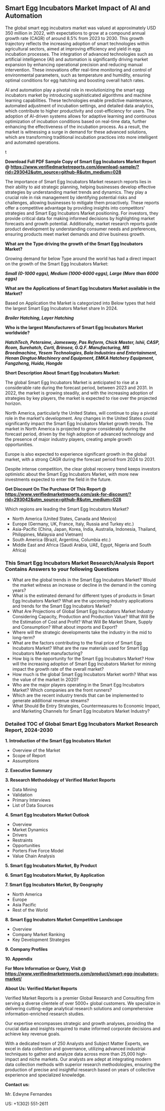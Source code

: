 <h2>Smart Egg Incubators Market Impact of AI and Automation</h2><p>The global smart egg incubators market was valued at approximately USD 350 million in 2022, with expectations to grow at a compound annual growth rate (CAGR) of around 8.5% from 2023 to 2030. This growth trajectory reflects the increasing adoption of smart technologies within agricultural sectors, aimed at improving efficiency and yield in egg incubation processes. The integration of advanced technologies such as artificial intelligence (AI) and automation is significantly driving market expansion by enhancing operational precision and reducing manual intervention. These innovations offer real-time monitoring and control of environmental parameters, such as temperature and humidity, ensuring optimal conditions for egg hatching and boosting overall hatch rates.</p><p>AI and automation play a pivotal role in revolutionizing the smart egg incubators market by introducing sophisticated algorithms and machine learning capabilities. These technologies enable predictive maintenance, automated adjustment of incubation settings, and detailed data analytics, which contribute to higher productivity and cost-efficiency for users. The adoption of AI-driven systems allows for adaptive learning and continuous optimization of incubation conditions based on real-time data, further enhancing the effectiveness of the incubation process. As a result, the market is witnessing a surge in demand for these advanced solutions, which are transforming traditional incubation practices into more intelligent and automated operations.</p>t</p><p id="" class=""><strong>Download Full PDF Sample Copy of Smart Egg Incubators Market Report @ <a href="https://www.verifiedmarketreports.com/download-sample/?rid=293042&utm_source=github-R&utm_medium=028" target="_blank">https://www.verifiedmarketreports.com/download-sample/?rid=293042&utm_source=github-R&utm_medium=028</a></strong></p><p>The importance of&nbsp;Smart Egg Incubators Market research reports lies in their ability to aid strategic planning, helping businesses develop effective strategies by understanding market trends and dynamics. They play a crucial role in risk management by identifying potential risks and challenges, allowing businesses to mitigate them proactively. These reports offer a competitive advantage by providing insights into competitors' strategies and Smart Egg Incubators Market positioning. For investors, they provide critical data for making informed decisions by highlighting market forecasts and growth potential. Additionally, market research reports guide product development by understanding consumer needs and preferences, ensuring products meet market demands and drive business growth.</p><p><strong>What are the&nbsp;Type driving the growth of the Smart Egg Incubators Market?</strong></p><p id="" class="">Growing demand for below Type around the world has had a direct impact on the growth of the Smart Egg Incubators Market:</p><em><strong>Small (0-1000 eggs), Medium (1000-6000 eggs), Large (More than 6000 eggs)</strong></em></p><strong>What are the&nbsp;Applications&nbsp;of Smart Egg Incubators Market available in the Market?</strong></p><p id="" class="">Based on Application the Market is categorized into Below types that held the largest Smart Egg Incubators Market share In 2024.</p><em><strong>Broiler Hatching, Layer Hatching</strong></em></p><strong>Who is the largest Manufacturers of Smart Egg Incubators Market worldwide?</strong></p><p><em><strong>HatchTech, Petersime, Jamesway, Pas Reform, Chick Master, Ishii, CASP, Rcom, Surehatch, Corti, Brinsea, G.Q.F. Manufacturing, MS Broedmachine, Yesem Technologies, Bala Industries and Entertainment, Henan Dingtuo Machinery and Equipment, EMKA Hatchery Equipment, Fangzheng, Huida, Hongde</strong></em></p><p id="" class=""><strong>Short Description About Smart Egg Incubators Market:</strong></p><p>The global Smart Egg Incubators Market is anticipated to rise at a considerable rate during the forecast period, between 2023 and 2031. In 2022, the market is growing steadily, and with the increasing adoption of strategies by key players, the market is expected to rise over the projected horizon.</p><p>North America, particularly the United States, will continue to play a pivotal role in the market's development. Any changes in the United States could significantly impact the Smart Egg Incubators Market growth trends. The market in North America is projected to grow considerably during the forecast period, driven by the high adoption of advanced technology and the presence of major industry players, creating ample growth opportunities.</p><p>Europe is also expected to experience significant growth in the global market, with a strong CAGR during the forecast period from 2024 to 2031.</p><p>Despite intense competition, the clear global recovery trend keeps investors optimistic about the Smart Egg Incubators Market, with more new investments expected to enter the field in the future.</p><p id="" class=""><strong>Get Discount On The Purchase Of This Report @ <a href="https://www.verifiedmarketreports.com/ask-for-discount/?rid=293042&utm_source=github-R&utm_medium=028" target="_blank">https://www.verifiedmarketreports.com/ask-for-discount/?rid=293042&utm_source=github-R&utm_medium=028</a></strong></p>Which regions are leading the Smart Egg Incubators Market?</p><ul><li>North America (United States, Canada and Mexico)</li><li>Europe (Germany, UK, France, Italy, Russia and Turkey etc.)</li><li>Asia-Pacific (China, Japan, Korea, India, Australia, Indonesia, Thailand, Philippines, Malaysia and Vietnam)</li><li>South America (Brazil, Argentina, Columbia etc.)</li><li>Middle East and Africa (Saudi Arabia, UAE, Egypt, Nigeria and South Africa)</li></ul><h3 id="" class="">This Smart Egg Incubators Market Research/Analysis Report Contains Answers to your following Questions</h3><ul><li>What are the global trends in the Smart Egg Incubators Market? Would the market witness an increase or decline in the demand in the coming years?</li><li>What is the estimated demand for different types of products in Smart Egg Incubators Market? What are the upcoming industry applications and trends for the Smart Egg Incubators Market?</li><li>What Are Projections of Global Smart Egg Incubators Market Industry Considering Capacity, Production and Production Value? What Will Be the Estimation of Cost and Profit? What Will Be Market Share, Supply and Consumption? What about imports and Export?</li><li>Where will the strategic developments take the industry in the mid to long-term?</li><li>What are the factors contributing to the final price of Smart Egg Incubators Market? What are the raw materials used for Smart Egg Incubators Market manufacturing?</li><li>How big is the opportunity for the Smart Egg Incubators Market? How will the increasing adoption of Smart Egg Incubators Market for mining impact the growth rate of the overall market?</li><li>How much is the global Smart Egg Incubators Market worth? What was the value of the market In 2020?</li><li>Who are the major players operating in the Smart Egg Incubators Market? Which companies are the front runners?</li><li>Which are the recent industry trends that can be implemented to generate additional revenue streams?</li><li>What Should Be Entry Strategies, Countermeasures to Economic Impact, and Marketing Channels for Smart Egg Incubators Market Industry?</li></ul><h3 id="" class="">Detailed TOC of Global Smart Egg Incubators Market Research Report, 2024-2030</h3><p id="" class=""><strong>1. Introduction of the Smart Egg Incubators Market</strong></p><ul><li>Overview of the Market</li><li>Scope of Report</li><li>Assumptions</li></ul><p id="" class=""><strong>2. Executive Summary</strong></p><p id="" class=""><strong>3. Research Methodology of Verified Market Reports</strong></p><ul><li>Data Mining</li><li>Validation</li><li>Primary Interviews</li><li>List of Data Sources</li></ul><p id="" class=""><strong>4. Smart Egg Incubators Market Outlook</strong></p><ul><li>Overview</li><li>Market Dynamics</li><li>Drivers</li><li>Restraints</li><li>Opportunities</li><li>Porters Five Force Model</li><li>Value Chain Analysis</li></ul><p id="" class=""><strong>5. Smart Egg Incubators Market, By Product</strong></p><p id="" class=""><strong>6. Smart Egg Incubators Market, By Application</strong></p><p id="" class=""><strong>7. Smart Egg Incubators Market, By Geography</strong></p><ul><li>North America</li><li>Europe</li><li>Asia Pacific</li><li>Rest of the World</li></ul><p id="" class=""><strong>8. Smart Egg Incubators Market Competitive Landscape</strong></p><ul><li>Overview</li><li>Company Market Ranking</li><li>Key Development Strategies</li></ul><p id="" class=""><strong>9. Company Profiles</strong></p><p id="" class=""><strong>10. Appendix</strong></p><p id="" class=""><strong>For More Information or Query, Visit @ <a href="https://www.verifiedmarketreports.com/product/smart-egg-incubators-market/" target="_blank">https://www.verifiedmarketreports.com/product/smart-egg-incubators-market/</a></strong></p><p id="" class=""><strong>About Us: Verified Market Reports</strong></p><p id="" class="">Verified Market Reports is a premier Global Research and Consulting firm serving a diverse clientele of over 5000+ global customers. We specialize in delivering cutting-edge analytical research solutions and comprehensive information-enriched research studies.</p><p id="" class="">Our expertise encompasses strategic and growth analyses, providing the crucial data and insights required to make informed corporate decisions and achieve key revenue goals.</p><p id="" class="">With a dedicated team of 250 Analysts and Subject Matter Experts, we excel in data collection and governance, utilizing advanced industrial techniques to gather and analyze data across more than 25,000 high-impact and niche markets. Our analysts are adept at integrating modern data collection methods with superior research methodologies, ensuring the production of precise and insightful research based on years of collective experience and specialized knowledge.</p><p id="" class=""><strong>Contact us:</strong></p><p id="" class="">Mr. Edwyne Fernandes</p><p id="" class="">US: +1(302) 551-2611</p>